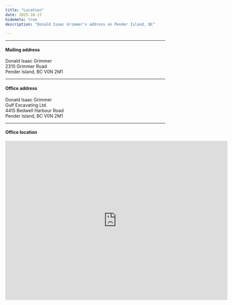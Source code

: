 ```yaml
---
title: "Location"
date: 2025-10-17
hidemeta: true
description: "Donald Isaac Grimmer's address on Pender Island, BC"

---
```


---

#### Mailing address

Donald Isaac Grimmer  
2310 Grimmer Road  
Pender Island, BC V0N 2M1

---

#### Office address

Donald Isaac Grimmer  
Gulf Excavating Ltd.  
4415 Bedwell Harbour Road    
Pender Island, BC V0N 2M1

---

#### Office location

<iframe src="https://www.google.com/maps/embed?pb=!1m18!1m12!1m3!1d140274.8398837887!2d-123.39051212284727!3d48.779099581633524!2m3!1f0!2f0!3f0!3m2!1i1024!2i768!4f13.1!3m3!1m2!1s0x5485f58a7b3ce611%3A0x232ef0a11565421d!2s4415%20Bedwell%20Harbour%20Rd%2C%20Pender%20Island%2C%20BC%20V0N%202M1!5e0!3m2!1sen!2sca!4v1760745339899!5m2!1sen!2sca"
width="700" height="500" style="border:0;" allowfullscreen="" loading="lazy"></iframe>


